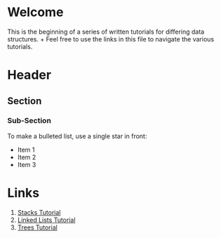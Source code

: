 # Welcome 

This is the beginning of a series of written tutorials for differing data structures. +
Feel free to use the links in this file to navigate the various tutorials.

# Header
## Section
### Sub-Section

To make a bulleted list, use a single star in front:
* Item 1
* Item 2
* Item 3

# Links 
1. [Stacks Tutorial](1-stacks.md)
2. [Linked Lists Tutorial](2-linked_lists.md)
3. [Trees Tutorial](3-trees.md)

